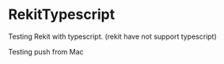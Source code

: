 # RekitTypescript
Testing Rekit with typescript. (rekit have not support typescript)

Testing push from Mac

